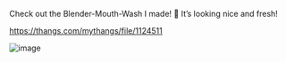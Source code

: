 Check out the Blender-Mouth-Wash I made! 🦷 It’s looking nice and fresh!

https://thangs.com/mythangs/file/1124511

![image](https://github.com/user-attachments/assets/d4888967-3776-4cbe-b2ad-9bba1e694565)

